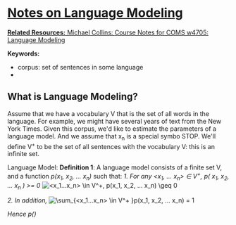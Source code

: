 <a href="https://www.codecogs.com/eqnedit.php?latex=\sum_{<x_1...x_n>&space;\in&space;V^&plus;&space;}p(x_1,&space;x_2,&space;...&space;x_n)&space;=&space;1" target="_blank">

# Notes on Language Modeling
**Related Resources:**
Michael Collins: [Course Notes for COMS w4705: Language Modeling](http://www.cs.columbia.edu/~mcollins/courses/nlp2011/notes/lm.pdf)

**Keywords:**
- corpus: set of sentences in some language
- 

## What is Language Modeling?
Assume that we have a vocabulary V that is the set of all words in the language. For example, we might have several years of text from the New York Times. Given this corpus, we'd like to estimate the parameters of a language model. And we assume that x<sub>n</sub> is a special symbo STOP. We'll define V<sup>+</sup>  to be the set of all sentences with the vocabulary V: this is an infinite set.

Language Model:
**Definition 1**: A language model consists of a finite set V, and a function *p(x<sub>1</sub>, x<sub>2</sub>, ... x<sub>n</sub>)* such that:
*1. For any <x<sub>1</sub>, ... x<sub>n</sub>> &isin; V<sup>+</sup>, p( x<sub>1</sub>, x<sub>2</sub>, ... x<sub>n</sub> ) >= 0*
<img src="https://latex.codecogs.com/gif.latex?<x_1...x_n>&space;\in&space;V^&plus;,&space;p(x_1,&space;x_2,&space;...&space;x_n)&space;\geq&space;0" title="<x_1...x_n> \in V^+, p(x_1, x_2, ... x_n) \geq 0" /></a>

*2. In addition,*
<img src="https://latex.codecogs.com/gif.latex?\sum_{<x_1...x_n>&space;\in&space;V^&plus;&space;}p(x_1,&space;x_2,&space;...&space;x_n)&space;=&space;1" title="\sum_{<x_1...x_n> \in V^+ }p(x_1, x_2, ... x_n) = 1" /></a>

*Hence p()*

<!--stackedit_data:
eyJoaXN0b3J5IjpbNjgxMTQzNDIxLDEyMjk4OTE4NDksLTQ2OT
Y4NjcyNSwtMTQ4MDg1ODk4NiwtMjYxMDYyNDddfQ==
-->